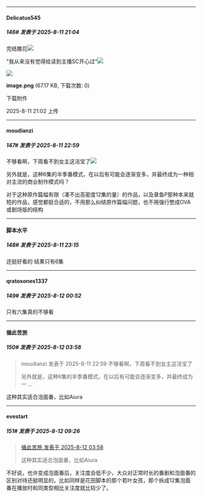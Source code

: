 ﻿
*****

####  Delicatus545  
##### 146#       发表于 2025-8-11 21:04

完结撒花<img src="https://static.stage1st.com/image/smiley/face2017/072.png" referrerpolicy="no-referrer">

"我从来没有觉得给读到主播SC开心过“<img src="https://static.stage1st.com/image/smiley/face2017/267.png" referrerpolicy="no-referrer">

<img src="https://img.stage1st.com/forum/202508/11/210221erizhdqdcq2hrz7h.png" referrerpolicy="no-referrer">

<strong>image.png</strong> (67.17 KB, 下载次数: 0)

下载附件

2025-8-11 21:02 上传


*****

####  moudianzi  
##### 147#       发表于 2025-8-11 22:59

不够看啊，下周看不到女主这活宝了<img src="https://static.stage1st.com/image/smiley/face2017/211.gif" referrerpolicy="no-referrer">

另外就是，这种6集的半季番模式，在以后有可能会逐渐变多，并最终成为一种相对主流的商业制作模式吗？

对于这种原作篇幅有限（凑不出高密度12集的量）的作品，以及章鱼P那种本来就短的作品，感觉都挺合适的，不用那么纠结原作篇幅问题，也不用强行憋成OVA或剧场版的结构


*****

####  脚本水平  
##### 148#       发表于 2025-8-11 23:15

还挺好看的 结果只有6集


*****

####  qratosones1337  
##### 149#       发表于 2025-8-12 00:52

只有六集真的不够看


*****

####  循此苦旅  
##### 150#       发表于 2025-8-12 03:58

<blockquote>moudianzi 发表于 2025-8-11 22:59
不够看啊，下周看不到女主这活宝了

另外就是，这种6集的半季番模式，在以后有可能会逐渐变多，并最终成为一 ...</blockquote>
这种其实适合泡面番，比如Aiura


*****

####  evestart  
##### 151#       发表于 2025-8-12 09:26

<blockquote><a href="httphttps://stage1st.com/2b/forum.php?mod=redirect&amp;goto=findpost&amp;pid=68251512&amp;ptid=2210445" target="_blank">循此苦旅 发表于 2025-8-12 03:58</a>

这种其实适合泡面番，比如Aiura</blockquote>
不好说，也许变成泡面番后，关注度会低不少，大众对正常时长的番剧和泡面番的区别对待还挺明显的，比如同样是花田脚本的那个若叶女孩，那个拆成12集泡面番在播放时和同类型相比关注度就比较少了。


